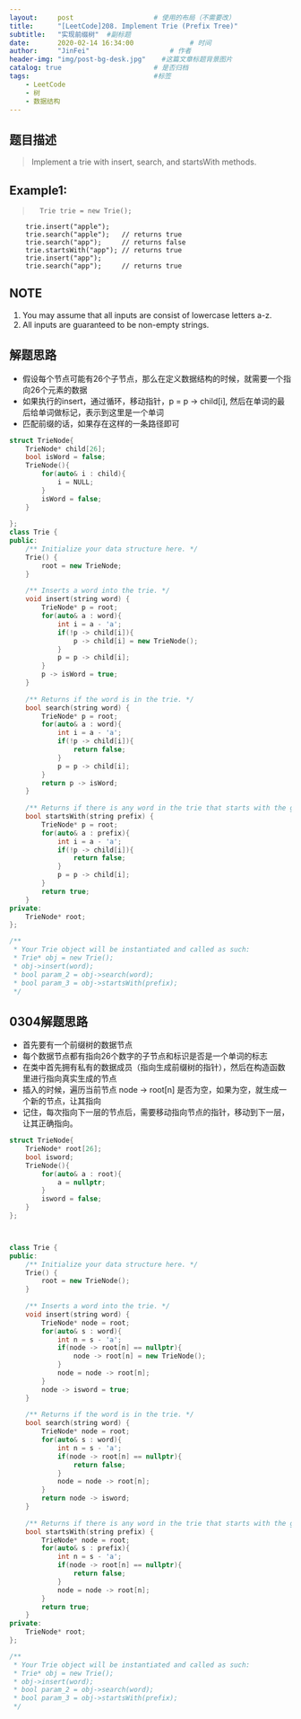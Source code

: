 ```yaml
---
layout:     post                    # 使用的布局（不需要改） 
title:      "[LeetCode]208. Implement Trie (Prefix Tree)"               # 标题  
subtitle:   "实现前缀树"  #副标题 
date:       2020-02-14 16:34:00              # 时间 
author:     "JinFei"                    # 作者 
header-img: "img/post-bg-desk.jpg"    #这篇文章标题背景图片 
catalog: true                       # 是否归档 
tags:                               #标签     
    - LeetCode 
    - 树
    - 数据结构
---
```


## 题目描述
> Implement a trie with insert, search, and startsWith methods.

## Example1:
 
>       Trie trie = new Trie(); 
        trie.insert("apple"); 
        trie.search("apple");   // returns true
        trie.search("app");     // returns false
        trie.startsWith("app"); // returns true
        trie.insert("app");   
        trie.search("app");     // returns true

## NOTE
1. You may assume that all inputs are consist of lowercase letters a-z.
2. All inputs are guaranteed to be non-empty strings.

## 解题思路
- 假设每个节点可能有26个子节点，那么在定义数据结构的时候，就需要一个指向26个元素的数据
- 如果执行的insert，通过循环，移动指针，p = p -> child[i], 然后在单词的最后给单词做标记，表示到这里是一个单词
- 匹配前缀的话，如果存在这样的一条路径即可

```C++
struct TrieNode{
    TrieNode* child[26];
    bool isWord = false;
    TrieNode(){
        for(auto& i : child){
            i = NULL;
        }   
        isWord = false;
    }
    
};
class Trie {
public:
    /** Initialize your data structure here. */
    Trie() {
        root = new TrieNode;
    }
    
    /** Inserts a word into the trie. */
    void insert(string word) {
        TrieNode* p = root;
        for(auto& a : word){
            int i = a - 'a'; 
            if(!p -> child[i]){
                p -> child[i] = new TrieNode();
            }
            p = p -> child[i];
        }
        p -> isWord = true;
    }
    
    /** Returns if the word is in the trie. */
    bool search(string word) {
        TrieNode* p = root;
        for(auto& a : word){
            int i = a - 'a';
            if(!p -> child[i]){
                return false;
            }
            p = p -> child[i];
        }
        return p -> isWord;
    }
    
    /** Returns if there is any word in the trie that starts with the given prefix. */
    bool startsWith(string prefix) {
        TrieNode* p = root;
        for(auto& a : prefix){
            int i = a - 'a';
            if(!p -> child[i]){
                return false;
            }
            p = p -> child[i];
        }
        return true;
    }
private:
    TrieNode* root;
};

/**
 * Your Trie object will be instantiated and called as such:
 * Trie* obj = new Trie();
 * obj->insert(word);
 * bool param_2 = obj->search(word);
 * bool param_3 = obj->startsWith(prefix);
 */
```
## 0304解题思路
- 首先要有一个前缀树的数据节点
- 每个数据节点都有指向26个数字的子节点和标识是否是一个单词的标志
- 在类中首先拥有私有的数据成员（指向生成前缀树的指针），然后在构造函数里进行指向真实生成的节点
- 插入的时候，遍历当前节点 node -> root[n] 是否为空，如果为空，就生成一个新的节点，让其指向
- 记住，每次指向下一层的节点后，需要移动指向节点的指针，移动到下一层，让其正确指向。

```C++
struct TrieNode{
    TrieNode* root[26];
    bool isword;
    TrieNode(){
        for(auto& a : root){
            a = nullptr;
        }
        isword = false;
    }
};



class Trie {
public:
    /** Initialize your data structure here. */
    Trie() {
        root = new TrieNode();
    }
    
    /** Inserts a word into the trie. */
    void insert(string word) {
        TrieNode* node = root;
        for(auto& s : word){
            int n = s - 'a';
            if(node -> root[n] == nullptr){
                node -> root[n] = new TrieNode();
            }
            node = node -> root[n];
        }
        node -> isword = true;
    }
    
    /** Returns if the word is in the trie. */
    bool search(string word) {
        TrieNode* node = root;
        for(auto& s : word){
            int n = s - 'a';
            if(node -> root[n] == nullptr){
                return false;
            }
            node = node -> root[n];
        }
        return node -> isword;
    }
    
    /** Returns if there is any word in the trie that starts with the given prefix. */
    bool startsWith(string prefix) {
        TrieNode* node = root;
        for(auto& s : prefix){
            int n = s - 'a';
            if(node -> root[n] == nullptr){
                return false;
            }
            node = node -> root[n];
        }
        return true;
    }
private:
    TrieNode* root;
};

/**
 * Your Trie object will be instantiated and called as such:
 * Trie* obj = new Trie();
 * obj->insert(word);
 * bool param_2 = obj->search(word);
 * bool param_3 = obj->startsWith(prefix);
 */
```